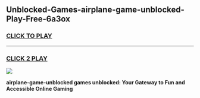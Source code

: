
## Unblocked-Games-airplane-game-unblocked-Play-Free-6a3ox
<h3>
<a href="https://premium76.site?title=airplane-game-unblocked&ref=22A">CLICK TO PLAY</a></h3>
<hr>

<h3>
<a href="https://premium76.site?title=airplane-game-unblocked&ref=22A">CLICK 2 PLAY</a>
  
</h3>

<a href="https://premium76.site?title=airplane-game-unblocked&ref=22A"><img src="https://clearcache.store/games.png"></a>


**airplane-game-unblocked games unblocked: Your Gateway to Fun and Accessible Online Gaming**

